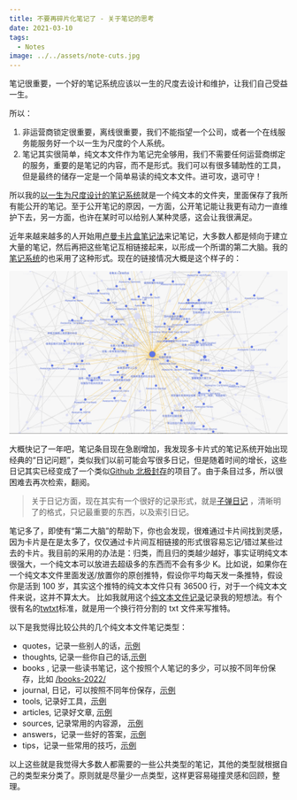 ```yaml
---
title: 不要再碎片化笔记了 - 关于笔记的思考
date: 2021-03-10
tags:
  - Notes
image: ../../assets/note-cuts.jpg
---
```


笔记很重要，一个好的笔记系统应该以一生的尺度去设计和维护，让我们自己受益一生。

所以：

1. 非运营商锁定很重要，离线很重要，我们不能指望一个公司，或者一个在线服务能服务好一个以一生为尺度的个人系统。
2. 笔记其实很简单，纯文本文件作为笔记完全够用，我们不需要任何运营商绑定的服务，重要的是笔记的内容，而不是形式。我们可以有很多辅助性的工具，但是最终的储存一定是一个简单易读的纯文本文件。进可攻，退可守！

所以我的[以一生为尺度设计的笔记系统](https://github.com/theowenyoung/wiki)就是一个纯文本的文件夹，里面保存了我所有能公开的笔记。至于公开笔记的原因，一方面，公开笔记能让我更有动力一直维护下去，另一方面，也许在某时可以给别人某种灵感，这会让我很满足。

近年来越来越多的人开始用[卢曼卡片盒笔记法](https://zhuanlan.zhihu.com/p/258561003)来记笔记，大多数人都是倾向于建立大量的笔记，然后再把这些笔记互相链接起来，以形成一个所谓的第二大脑。我的[笔记系统](https://wiki.owenyoung.com/)的也采用了这种形式。现在的链接情况大概是这个样子的：

![note-cuts](../../assets/note-cuts.jpg)

大概快记了一年吧，笔记条目现在急剧增加，我发现多卡片式的笔记系统开始出现经典的“日记问题”，类似我们以前可能会写很多日记，但是随着时间的增长，这些日记其实已经变成了一个类似[Github 北极封存](https://archiveprogram.github.com/)的项目了。由于条目过多，所以很困难去再次检索，翻阅。

> 关于日记方面，现在其实有一个很好的记录形式，就是[子弹日记](https://bulletjournal.com/) ，清晰明了的格式，只记最重要的东西，以及索引日记。

笔记多了，即使有“第二大脑”的帮助下，你也会发现，很难通过卡片间找到灵感，因为卡片是在是太多了，仅仅通过卡片间互相链接的形式很容易忘记/错过某些过去的卡片。我目前的采用的办法是：归类，而且归的类越少越好，事实证明纯文本很强大，一个纯文本可以放进去超级多的东西而不会有多少 K。比如说，如果你在一个纯文本文件里面发送/放置你的原创推特，假设你平均每天发一条推特，假设你是活到 100 岁，其实这个推特的纯文本文件只有 36500 行，对于一个纯文本文件来说，这并不算太大。 比如我就用这个[纯文本文件记录](https://raw.githubusercontent.com/theowenyoung/wiki/main/thoughts.md)记录我的短想法。有个很有名的[twtxt](https://github.com/buckket/twtxt)标准，就是用一个换行符分割的 txt 文件来写推特。

以下是我觉得比较公共的几个纯文本文件笔记类型：

- quotes，记录一些别人的话，[示例](https://wiki.owenyoung.com/awesome-quotes/)
- thoughts, 记录一些你自己的话,[示例](https://wiki.owenyoung.com/thoughts/)
- books , 记录一些读书笔记，这个按照个人笔记的多少，可以按不同年份保存，比如 [/books-2022/](https://wiki.owenyoung.com/books-2022/)
- journal, 日记，可以按照不同年份保存，[示例](https://wiki.owenyoung.com/journal-2021/)
- tools, 记录好工具，[示例](https://wiki.owenyoung.com/awesome-tools/)
- articles, 记录好文章, [示例](https://wiki.owenyoung.com/awesome-articles/)
- sources, 记录常用的内容源， [示例](https://wiki.owenyoung.com/awesome-sources/)
- answers，记录一些好的答案，[示例](https://wiki.owenyoung.com/awesome-answers/)
- tips，记录一些常用的技巧，[示例](https://wiki.owenyoung.com/awesome-tips/)

以上这些就是我觉得大多数人都需要的一些公共类型的笔记，其他的类型就根据自己的类型来分类了。原则就是尽量少一点类型，这样更容易碰撞灵感和回顾，整理。
